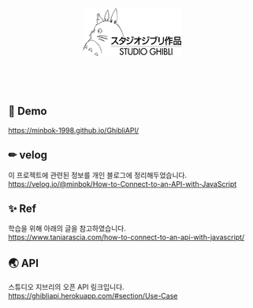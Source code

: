 <br>
<br>
<br>
<br>
<div align='center'>
  <img src="./logo-w.png" width="200px">
</div>
<br>
<br>
<br>
<br>

## 👀 Demo
https://minbok-1998.github.io/GhibliAPI/

## ✏ velog
이 프로젝트에 관련된 정보를 개인 블로그에 정리해두었습니다.<br>
https://velog.io/@minbok/How-to-Connect-to-an-API-with-JavaScript

## ✨ Ref
학습을 위해 아래의 글을 참고하였습니다.<br>
https://www.taniarascia.com/how-to-connect-to-an-api-with-javascript/

## 🌏 API
스튜디오 지브리의 오픈 API 링크입니다.<br>
https://ghibliapi.herokuapp.com/#section/Use-Case
